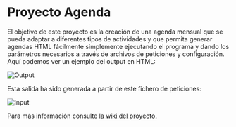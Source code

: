 # Proyecto Agenda

El objetivo de este proyecto es la creación de una agenda mensual que se pueda adaptar a diferentes tipos de actividades y que permita generar agendas HTML fácilmente simplemente ejecutando el programa y dando los parámetros necesarios a través de archivos de peticiones y configuración. Aquí podemos ver un ejemplo del output en HTML:

![Output](https://i.imgur.com/2Um6rlp.png)

Esta salida ha sido generada a partir de este fichero de peticiones:

![Input](https://i.imgur.com/7KbtLEg.png)

Para más información consulte [la wiki del proyecto.](https://github.com/NoeLC2/ProyectoAgenda/wiki)
